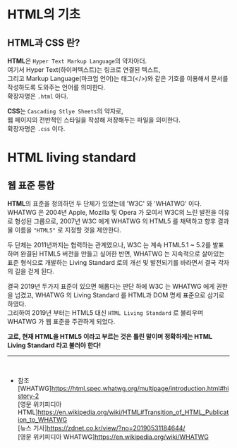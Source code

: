 # HTML의 기초

## HTML과 CSS 란?

**HTML**은 `Hyper Text Markup Language`의 약자아더. <br>여기서 Hyper Text(하이퍼텍스트)는 링크로 연결된 텍스트, <br>
  그리고 Markup Language(마크업 언어)는 태그(</>)와 같은 기호를 이용해서 문서를 작성하도록 도와주는 언어를 의미한다. <br>
  확장자명은 `.html` 아다.

**CSS**는 `Cascading Stlye Sheets`의 약자로,<br>
   웹 페이지의 전반적인 스타일을 작성해 저장해두는 파일을 의미한다.<br>
  확장자명은 `.css` 이다.
  <br>

# HTML living standard
## 웹 표준 통합
**HTML**의 표준을 정의하던 두 단체가 있었는데 'W3C' 와 'WHATWG' 이다. <br>
  WHATWG 은 2004년 Apple, Mozilla 및 Opera 가 모여서 W3C의 느린 발전을 이유로 형성된 그룹으로, 2007년 W3C 에게 WHATWG 의 HTML5 를 채택하고 향후 결과물 이름을 `"HTML5"` 로 지정할 것을 제안한다.
  
두 단체는 2011년까지는 협력하는 관계였으나, W3C 는 계속 HTML5.1 ~ 5.2를 발표하며 완결된 HTML5 버전을 만들고 싶어한 반면, WHATWG 는 지속적으로 살아있는 표준 형식으로 개발하는 Living Standard 로의 개선 및 발전되기를 바라면서 결국 각자의 길을 걷게 된다.
  
결국 2019년 두가지 표준이 있으면 해롭다는 판단 하에 W3C 는 WHATWG 에게 권한을 넘겼고, WHATWG 의 Living Standard 를 HTML과 DOM 명세 표준으로 삼기로 하였다.<br>
  그리하여 2019년 부터는 HTML5 대신 `HTML Living Standard` 로 불리우며 WHATWG 가 웹 표준을 주관하게 되었다.<br>
  
 **고로, 현재 HTML을 HTML5 이라고 부르는 것은 틀린 말이며 정확하게는 HTML Living Standard 라고 불러야 한다!**
* * *
<br>

- 참조 <br>
[WHATWG]<https://html.spec.whatwg.org/multipage/introduction.html#history-2> <br>
[영문 위키피디아 HTML]<https://en.wikipedia.org/wiki/HTML#Transition_of_HTML_Publication_to_WHATWG> <br>
[뉴스 기사]<https://zdnet.co.kr/view/?no=20190531184644/> <br>
[영문 위키피디아 WHATWG]<https://en.wikipedia.org/wiki/WHATWG>
  
  
  
